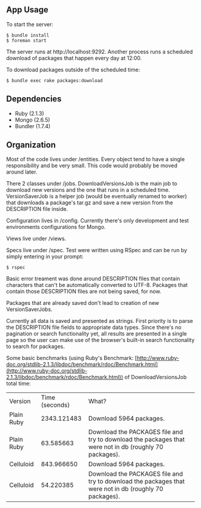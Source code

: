 ## App Usage

To start the server:

    $ bundle install
    $ foreman start

The server runs at http://localhost:9292.
Another process runs a scheduled download of packages that happen every day at 12:00.

To download packages outside of the scheduled time:

    $ bundle exec rake packages:download

## Dependencies

* Ruby    (2.1.3)
* Mongo   (2.6.5)
* Bundler (1.7.4)

## Organization

Most of the code lives under /entities.
Every object tend to have a single responsibility and be very small.
This code would probably be moved around later.

There 2 classes under /jobs.
DownloadVersionsJob is the main job to download new versions and the one
that runs in a scheduled time. VersionSaverJob is a helper job (would be
eventually renamed to worker) that downloads a package's tar.gz and save
a new version from the DESCRIPTION file inside.

Configuration lives in /config.
Currently there's only development and test environments configurations for
Mongo.

Views live under /views.

Specs live under /spec. Test were written using RSpec and can be run by simply
entering in your prompt:

    $ rspec

Basic error treament was done around DESCRIPTION files that contain characters
that can't be automatically converted to UTF-8. Packages that contain those
DESCRIPTION files are not being saved, for now.

Packages that are already saved don't lead to creation of new VersionSaverJobs.

Currently all data is saved and presented as strings. First priority is
to parse the DESCRIPTION file fields to appropriate data types. Since there's
no pagination or search functionality yet, all results are presented in a single
page so the user can make use of the browser's built-in search functionality
to search for packages.

Some basic benchmarks (using Ruby's Benchmark: [http://www.ruby-doc.org/stdlib-2.1.3/libdoc/benchmark/rdoc/Benchmark.html](http://www.ruby-doc.org/stdlib-2.1.3/libdoc/benchmark/rdoc/Benchmark.html)) of DownloadVersionsJob total time:

<table>
    <tr>
        <td>Version</td>
        <td>Time (seconds)</td>
        <td>What?</td>
    </tr>
    <tr>
        <td>Plain Ruby</td>
        <td>2343.121483</td>
        <td>Download 5964 packages.</td>
    </tr>
    <tr>
        <td>Plain Ruby</td>
        <td>63.585663</td>
        <td>Download the PACKAGES file and try to download the packages that were not in db (roughly 70 packages).</td>
    </tr>
    <tr>
        <td>Celluloid</td>
        <td>843.966650</td>
        <td>Download 5964 packages.</td>
    </tr>
    <tr>
        <td>Celluloid</td>
        <td>54.220385</td>
        <td>Download the PACKAGES file and try to download the packages that were not in db (roughly 70 packages).</td>
    </tr>
</table>
